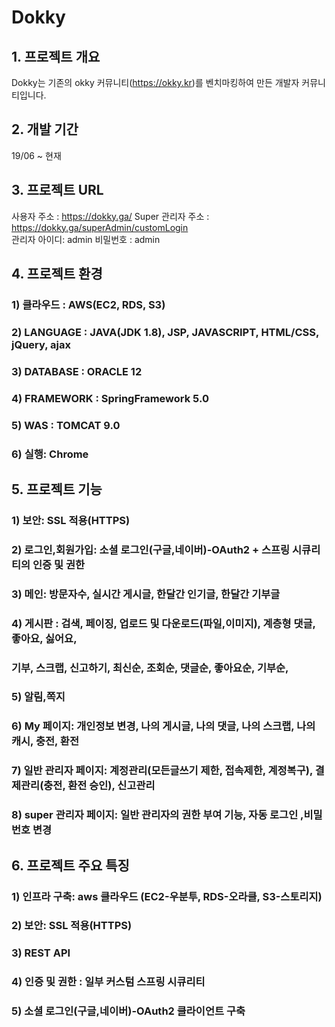 # Dokky 

## 1. 프로젝트 개요

Dokky는 기존의 okky 커뮤니티(https://okky.kr)를 벤치마킹하여 만든 개발자 커뮤니티입니다.

## 2. 개발 기간
19/06 ~ 현재

## 3. 프로젝트 URL

사용자 주소 : https://dokky.ga/
Super 관리자 주소 : https://dokky.ga/superAdmin/customLogin   
관리자 아이디: admin 비밀번호 : admin

## 4. 프로젝트 환경
  ### 1) 클라우드 : AWS(EC2, RDS, S3)
  ### 2) LANGUAGE : JAVA(JDK 1.8), JSP, JAVASCRIPT, HTML/CSS, jQuery, ajax
  ### 3) DATABASE : ORACLE 12
  ### 4) FRAMEWORK : SpringFramework 5.0
  ### 5) WAS : TOMCAT 9.0
  ### 6) 실행: Chrome

## 5. 프로젝트 기능

### 1) 보안: SSL 적용(HTTPS)
### 2) 로그인,회원가입: 소셜 로그인(구글,네이버)-OAuth2 + 스프링 시큐리티의 인증 및 권한
### 3) 메인: 방문자수, 실시간 게시글, 한달간 인기글, 한달간 기부글
### 4) 게시판 : 검색, 페이징, 업로드 및 다운로드(파일,이미지), 계층형 댓글, 좋아요, 싫어요, 
### 기부, 스크랩, 신고하기, 최신순, 조회순, 댓글순, 좋아요순, 기부순,
### 5) 알림,쪽지
### 6) My 페이지: 개인정보 변경, 나의 게시글, 나의 댓글, 나의 스크랩, 나의 캐시, 충전, 환전 
### 7) 일반 관리자 페이지: 계정관리(모든글쓰기 제한, 접속제한, 계정복구), 결제관리(충전, 환전 승인), 신고관리
### 8) super 관리자 페이지: 일반 관리자의 권한 부여 기능, 자동 로그인 ,비밀번호 변경

## 6. 프로젝트 주요 특징

### 1) 인프라 구축: aws 클라우드 (EC2-우분투, RDS-오라클, S3-스토리지)
### 2) 보안: SSL 적용(HTTPS)
### 3) REST API
### 4) 인증 및 권한 : 일부 커스텀 스프링 시큐리티
### 5) 소셜 로그인(구글,네이버)-OAuth2 클라이언트 구축
